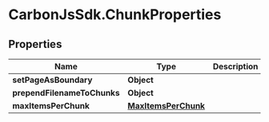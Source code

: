 # CarbonJsSdk.ChunkProperties

## Properties

Name | Type | Description | Notes
------------ | ------------- | ------------- | -------------
**setPageAsBoundary** | **Object** |  | 
**prependFilenameToChunks** | **Object** |  | 
**maxItemsPerChunk** | [**MaxItemsPerChunk**](MaxItemsPerChunk.md) |  | 


